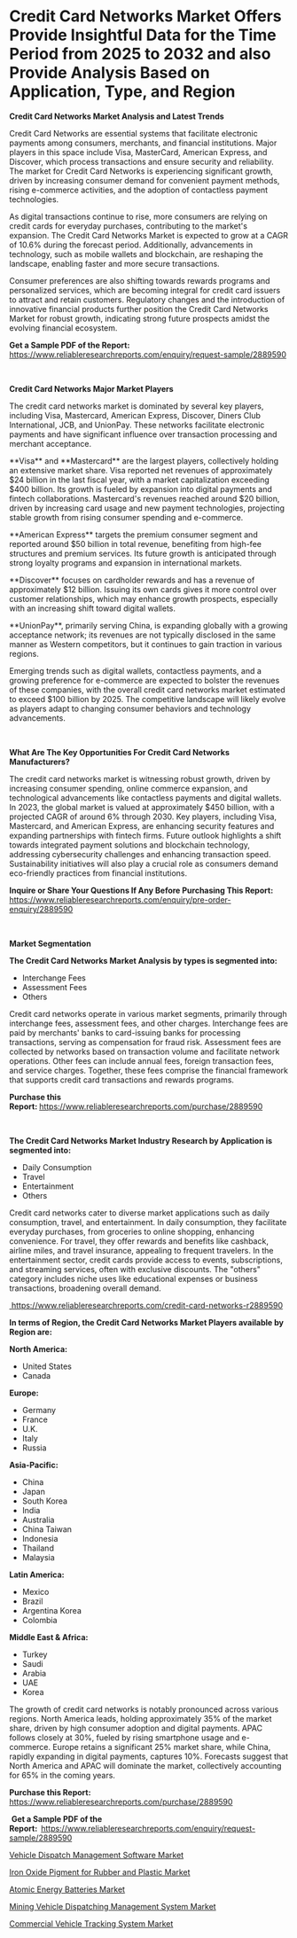 <p><h1>Credit Card Networks Market Offers Provide Insightful Data for the Time Period from 2025 to 2032 and also Provide Analysis Based on Application, Type, and Region</h1></p><p><strong>Credit Card Networks Market Analysis and Latest Trends</strong></p>
<p><p>Credit Card Networks are essential systems that facilitate electronic payments among consumers, merchants, and financial institutions. Major players in this space include Visa, MasterCard, American Express, and Discover, which process transactions and ensure security and reliability. The market for Credit Card Networks is experiencing significant growth, driven by increasing consumer demand for convenient payment methods, rising e-commerce activities, and the adoption of contactless payment technologies.</p><p>As digital transactions continue to rise, more consumers are relying on credit cards for everyday purchases, contributing to the market's expansion. The Credit Card Networks Market is expected to grow at a CAGR of 10.6% during the forecast period. Additionally, advancements in technology, such as mobile wallets and blockchain, are reshaping the landscape, enabling faster and more secure transactions. </p><p>Consumer preferences are also shifting towards rewards programs and personalized services, which are becoming integral for credit card issuers to attract and retain customers. Regulatory changes and the introduction of innovative financial products further position the Credit Card Networks Market for robust growth, indicating strong future prospects amidst the evolving financial ecosystem.</p></p>
<p><strong>Get a Sample PDF of the Report:&nbsp;</strong> <a href="https://www.reliableresearchreports.com/enquiry/request-sample/2889590?utm_campaign=16&utm_medium=2&utm_source=Github&utm_content=ia&utm_term=14032025&utm_id=credit-card-networks">https://www.reliableresearchreports.com/enquiry/request-sample/2889590</a></p>
<p>&nbsp;</p>
<p><strong>Credit Card Networks Major Market Players</strong></p>
<p><p>The credit card networks market is dominated by several key players, including Visa, Mastercard, American Express, Discover, Diners Club International, JCB, and UnionPay. These networks facilitate electronic payments and have significant influence over transaction processing and merchant acceptance.</p><p>**Visa** and **Mastercard** are the largest players, collectively holding an extensive market share. Visa reported net revenues of approximately $24 billion in the last fiscal year, with a market capitalization exceeding $400 billion. Its growth is fueled by expansion into digital payments and fintech collaborations. Mastercard's revenues reached around $20 billion, driven by increasing card usage and new payment technologies, projecting stable growth from rising consumer spending and e-commerce.</p><p>**American Express** targets the premium consumer segment and reported around $50 billion in total revenue, benefiting from high-fee structures and premium services. Its future growth is anticipated through strong loyalty programs and expansion in international markets. </p><p>**Discover** focuses on cardholder rewards and has a revenue of approximately $12 billion. Issuing its own cards gives it more control over customer relationships, which may enhance growth prospects, especially with an increasing shift toward digital wallets.</p><p>**UnionPay**, primarily serving China, is expanding globally with a growing acceptance network; its revenues are not typically disclosed in the same manner as Western competitors, but it continues to gain traction in various regions.</p><p>Emerging trends such as digital wallets, contactless payments, and a growing preference for e-commerce are expected to bolster the revenues of these companies, with the overall credit card networks market estimated to exceed $100 billion by 2025. The competitive landscape will likely evolve as players adapt to changing consumer behaviors and technology advancements.</p></p>
<p>&nbsp;</p>
<p><strong>What Are The Key Opportunities For Credit Card Networks Manufacturers?</strong></p>
<p><p>The credit card networks market is witnessing robust growth, driven by increasing consumer spending, online commerce expansion, and technological advancements like contactless payments and digital wallets. In 2023, the global market is valued at approximately $450 billion, with a projected CAGR of around 6% through 2030. Key players, including Visa, Mastercard, and American Express, are enhancing security features and expanding partnerships with fintech firms. Future outlook highlights a shift towards integrated payment solutions and blockchain technology, addressing cybersecurity challenges and enhancing transaction speed. Sustainability initiatives will also play a crucial role as consumers demand eco-friendly practices from financial institutions.</p></p>
<p><strong>Inquire or Share Your Questions If Any Before Purchasing This Report:</strong> <a href="https://www.reliableresearchreports.com/enquiry/pre-order-enquiry/2889590?utm_campaign=16&utm_medium=2&utm_source=Github&utm_content=ia&utm_term=14032025&utm_id=credit-card-networks">https://www.reliableresearchreports.com/enquiry/pre-order-enquiry/2889590</a></p>
<p>&nbsp;</p>
<p><strong>Market Segmentation</strong></p>
<p><strong>The Credit Card Networks Market Analysis by types is segmented into:</strong></p>
<p><ul><li>Interchange Fees</li><li>Assessment Fees</li><li>Others</li></ul></p>
<p><p>Credit card networks operate in various market segments, primarily through interchange fees, assessment fees, and other charges. Interchange fees are paid by merchants' banks to card-issuing banks for processing transactions, serving as compensation for fraud risk. Assessment fees are collected by networks based on transaction volume and facilitate network operations. Other fees can include annual fees, foreign transaction fees, and service charges. Together, these fees comprise the financial framework that supports credit card transactions and rewards programs.</p></p>
<p><strong>Purchase this Report:&nbsp;</strong><a href="https://www.reliableresearchreports.com/purchase/2889590?utm_campaign=16&utm_medium=2&utm_source=Github&utm_content=ia&utm_term=14032025&utm_id=credit-card-networks">https://www.reliableresearchreports.com/purchase/2889590</a></p>
<p>&nbsp;</p>
<p><strong>The Credit Card Networks Market Industry Research by Application is segmented into:</strong></p>
<p><ul><li>Daily Consumption</li><li>Travel</li><li>Entertainment</li><li>Others</li></ul></p>
<p><p>Credit card networks cater to diverse market applications such as daily consumption, travel, and entertainment. In daily consumption, they facilitate everyday purchases, from groceries to online shopping, enhancing convenience. For travel, they offer rewards and benefits like cashback, airline miles, and travel insurance, appealing to frequent travelers. In the entertainment sector, credit cards provide access to events, subscriptions, and streaming services, often with exclusive discounts. The "others" category includes niche uses like educational expenses or business transactions, broadening overall demand.</p></p>
<p><a href="https://www.reliableresearchreports.com/credit-card-networks-r2889590?utm_campaign=16&utm_medium=2&utm_source=Github&utm_content=ia&utm_term=14032025&utm_id=credit-card-networks">&nbsp;https://www.reliableresearchreports.com/credit-card-networks-r2889590</a></p>
<p><strong>In terms of Region, the Credit Card Networks Market Players available by Region are:</strong></p>
<p>
    <p> <strong> North America: </strong>
        <ul>
            <li>United States</li>
            <li>Canada</li>
        </ul>
        </p> 
    <p> <strong> Europe: </strong>
        <ul>
            <li>Germany</li>
            <li>France</li>
            <li>U.K.</li>
            <li>Italy</li>
            <li>Russia</li>
        </ul>
        </p> 
    <p> <strong> Asia-Pacific: </strong>
        <ul>
            <li>China</li>
            <li>Japan</li>
            <li>South Korea</li>
            <li>India</li>
            <li>Australia</li>
            <li>China Taiwan</li>
            <li>Indonesia</li>
            <li>Thailand</li>
            <li>Malaysia</li>
        </ul>
        </p> 
    <p> <strong> Latin America: </strong>
        <ul>
            <li>Mexico</li>
            <li>Brazil</li>
            <li>Argentina Korea</li>
            <li>Colombia</li>
        </ul>
        </p> 
    <p> <strong> Middle East & Africa: </strong>
        <ul>
            <li>Turkey</li>
            <li>Saudi</li>
            <li>Arabia</li>
            <li>UAE</li>
            <li>Korea</li>
        </ul>
    </p>
    </p>
<p><p>The growth of credit card networks is notably pronounced across various regions. North America leads, holding approximately 35% of the market share, driven by high consumer adoption and digital payments. APAC follows closely at 30%, fueled by rising smartphone usage and e-commerce. Europe retains a significant 25% market share, while China, rapidly expanding in digital payments, captures 10%. Forecasts suggest that North America and APAC will dominate the market, collectively accounting for 65% in the coming years.</p></p>
<p><strong>Purchase this Report: </strong><a href="https://www.reliableresearchreports.com/purchase/2889590?utm_campaign=16&utm_medium=2&utm_source=Github&utm_content=ia&utm_term=14032025&utm_id=credit-card-networks">https://www.reliableresearchreports.com/purchase/2889590</a></p>
<p>&nbsp;<strong>Get a Sample PDF of the Report:&nbsp;&nbsp;</strong><a href="https://www.reliableresearchreports.com/enquiry/request-sample/2889590?utm_campaign=16&utm_medium=2&utm_source=Github&utm_content=ia&utm_term=14032025&utm_id=credit-card-networks">https://www.reliableresearchreports.com/enquiry/request-sample/2889590</a></p>
<p><strong></strong></p>
<p><p><a href="https://github.com/anesimazikpd/Market-Research-Report-List-1/blob/main/vehicle-dispatch-management-software-market.md?utm_campaign=16&utm_medium=2&utm_source=Github&utm_content=ia&utm_term=14032025&utm_id=credit-card-networks">Vehicle Dispatch Management Software Market</a></p><p><a href="https://github.com/welidaeisya/Market-Research-Report-List-1/blob/main/iron-oxide-pigment-for-rubber-and-plastic-market.md?utm_campaign=16&utm_medium=2&utm_source=Github&utm_content=ia&utm_term=14032025&utm_id=credit-card-networks">Iron Oxide Pigment for Rubber and Plastic Market</a></p><p><a href="https://github.com/zhininzacher/Market-Research-Report-List-1/blob/main/atomic-energy-batteries-market.md?utm_campaign=16&utm_medium=2&utm_source=Github&utm_content=ia&utm_term=14032025&utm_id=credit-card-networks">Atomic Energy Batteries Market</a></p><p><a href="https://github.com/tafuaraasswn/Market-Research-Report-List-1/blob/main/mining-vehicle-dispatching-management-system-market.md?utm_campaign=16&utm_medium=2&utm_source=Github&utm_content=ia&utm_term=14032025&utm_id=credit-card-networks">Mining Vehicle Dispatching Management System Market</a></p><p><a href="https://github.com/donsonjupa/Market-Research-Report-List-1/blob/main/commercial-vehicle-tracking-system-market.md?utm_campaign=16&utm_medium=2&utm_source=Github&utm_content=ia&utm_term=14032025&utm_id=credit-card-networks">Commercial Vehicle Tracking System Market</a></p></p>